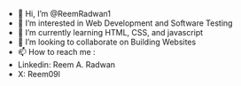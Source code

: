 - 👋 Hi, I’m @ReemRadwan1
- 👀 I’m interested in Web Development and Software Testing
- 🌱 I’m currently learning HTML, CSS, and javascript
- 💞️ I’m looking to collaborate on Building Websites 
- 📫 How to reach me :
- Linkedin: Reem A. Radwan
- X: Reem09l

<!---
ReemRadwan1/ReemRadwan1 is a ✨ special ✨ repository because its `README.md` (this file) appears on your GitHub profile.
You can click the Preview link to take a look at your changes.
--->
